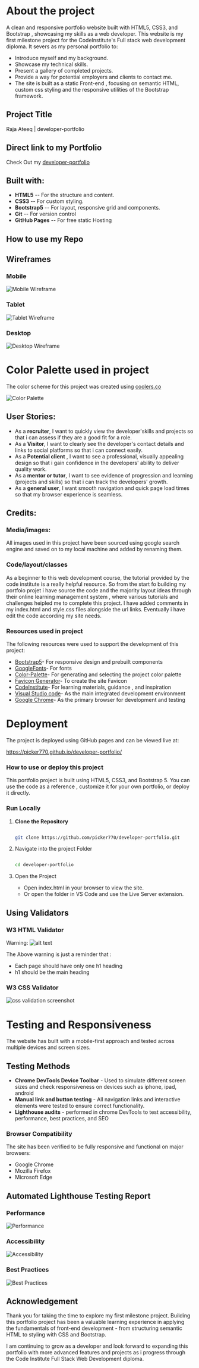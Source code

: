 ﻿# About the project

A clean and responsive portfolio website built with HTML5, CSS3, and Bootstrap , showcasing my skills as a web developer.
This website is my first milestone project for the CodeInstitute's Full stack web development diploma. It severs as my personal portfolio to:

- Introduce myself and my background.
- Showcase my technical skills.
- Present a gallery of completed projects.
- Provide a way for potential employers and clients to contact me.
- The site is built as a static Front-end , focusing on semantic HTML, custom css styling and the responsive utilities of the Bootstrap framework.

## Project Title

Raja Ateeq | developer-portfolio

## Direct link to my Portfolio

Check Out my [developer-portfolio](https://picker770.github.io/developer-portfolio/)

## Built with:

- **HTML5** -- For the structure and content.
- **CSS3** -- For custom styling.
- **Bootstrap5** -- For layout, responsive grid and components.
- **Git** -- For version control
- **GitHub Pages** -- For free static Hosting

## How to use my Repo

## Wireframes

### Mobile

![Mobile Wireframe](/assets/images/wireframe-mobile.png)

### Tablet

![Tablet Wireframe](/assets/images/wireframe-tablet.png)

### Desktop

![Desktop Wireframe](/assets/images/wireframe-desktop.png)

# Color Palette used in project

The color scheme for this project was created using [coolers.co](https://coolors.co)

![Color Palette](/assets/screenshots/Screenshot%20color%20palette.png)

## User Stories:

- As a **recruiter**, I want to quickly view the developer'skills and projects so that i can assess if they are a good fit for a role.
- As a **Visitor**, I want to clearly see the developer's contact details and links to social platforms so that i can connect easily.
- As a **Potential client** , I want to see a professional, visually appealing design so that i gain confidence in the developers' ability to deliver quality work.
- As a **mentor or tutor**, I want to see evidence of progression and learning (projects and skills) so that i can track the developers' growth.
- As a **general user**, I want smooth navigation and quick page load times so that my browser experience is seamless.

## Credits:

### Media/images:

All images used in this project have been sourced using google search engine and saved on to my local machine and added by renaming them.

### Code/layout/classes

As a beginner to this web development course, the tutorial provided by the code institute is a really helpful resource. So from the start fo building my portfoio projet i have source the code and the majority
layout ideas through their online learning management system , where various tutorials and challenges heipled me to complete this project. I have added comments in my index.html and style.css files alongside the url links. Eventually i have edit the code according my site needs.

### Resources used in project

The following resources were used to support the development of this project:

- [Bootstrap5](https://getbootstrap.com/)- For responsive design and prebuilt components
- [GoogleFonts](https://fonts.google.com/)- For fonts
- [Color-Palette](https://coolors.co/)- For generating and selecting the project color palette
- [Favicon Generator](https://favicon.io/)- To create the site Favicon
- [CodeInstitute](https://codeinstitute.net/)- For learning materials, guidance , and inspiration
- [Visual Studio code](https://code.visualstudio.com/)- As the main integrated development environment
- [Google Chrome](https://www.google.com/chrome/)- As the primary browser for development and testing


# Deployment
The project is deployed using GitHub pages and can be viewed live at:

https://picker770.github.io/developer-portfolio/

### How to use or deploy this project

This portfolio project is built using HTML5, CSS3, and Bootstrap 5. You can use the code as a reference , customize it for your own portfolio, or deploy it directly.

### Run Locally

1. **Clone the Repository**

    ```bash

    git clone https://github.com/picker770/developer-portfolio.git

    ```

2. Navigate into the project Folder

    ```bash

    cd developer-portfolio

    ```

3. Open the Project
   - Open index.html in your browser to view the site.
   - Or open the folder in VS Code and use the Live Server extension.


## Using Validators

### W3 HTML Validator

Warning: ![alt text](/assets/images/warning.png)

The Above warning is just a reminder that :

- Each page should have only one h1 heading
- h1 should be the main heading

### W3 CSS Validator

![css validation screenshot](/assets/screenshots/Screenshot%202025-10-03%20105524.png)

# Testing and Responsiveness

The website has built with a mobile-first approach and tested across multiple devices and screen sizes.

## Testing Methods

- **Chrome DevTools Device Toolbar** - Used to simulate different screen sizes and check responsiveness on devices such as iphone, ipad, android
- **Manual link and button testing** - All navigation links and interactive elements were tested to ensure correct functionality.
- **Lighthouse audits** - performed in chrome DevTools to test accessibility, performance, best practices, and SEO

### Browser Compatibility

The site has been verified to be fully responsive and functional on major browsers:

- Google Chrome
- Mozilla Firefox
- Microsoft Edge


## Automated Lighthouse Testing Report

### Performance

![Performance](/assets/screenshots/performance.png)

### Accessibility

![Accessibility](/assets/screenshots/accessibility.png)

### Best Practices

![Best Practices](/assets/screenshots/bestpractices.png)

## Acknowledgement 

Thank you for taking the time to explore my first milestone project.
Building this portfolio project has been a valuable learning experience in applying the fundamentals of front-end development - from structuring semantic HTML to styling with CSS and Bootstrap.

I am continuing to grow as a developer and look forward to expanding this portfolio with more advanced features and projects as i progress through the Code Institute Full Stack Web Development diploma.
